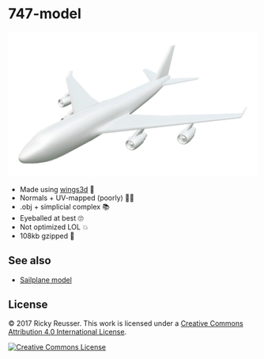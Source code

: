 # 747-model

<p align="center">
  <a alt="747" href="https://rreusser.github.io/747-model/">
    <img src="model/747.png" width="600">
  </a>
</p>

- Made using [wings3d](http://www.wings3d.com/) 🔧
- Normals + UV-mapped (poorly) 🤷‍♂️
- .obj + simplicial complex 📚
- Eyeballed at best 🙄
- Not optimized LOL 💥
- 108kb gzipped 🐘

## See also

- [Sailplane model](https://github.com/rreusser/sailplane-model)

## License

&copy; 2017 Ricky Reusser. This work is licensed under a <a rel="license" href="http://creativecommons.org/licenses/by/4.0/">Creative Commons Attribution 4.0 International License</a>.

<a rel="license" href="http://creativecommons.org/licenses/by/4.0/"><img alt="Creative Commons License" style="border-width:0" src="https://i.creativecommons.org/l/by/4.0/88x31.png" /></a>
